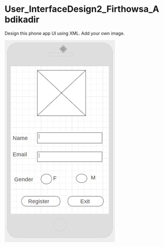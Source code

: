 # User_InterfaceDesign2_Firthowsa_Abdikadir

Design this phone app UI using XML. Add your own image. 

![](images/ScreenHunter.jpg)
